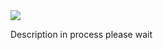 <img align=center src="https://raw.githubusercontent.com/Sstudios-Dev/imageCore4j/master/.github/assets/banner.png">

Description in process please wait
